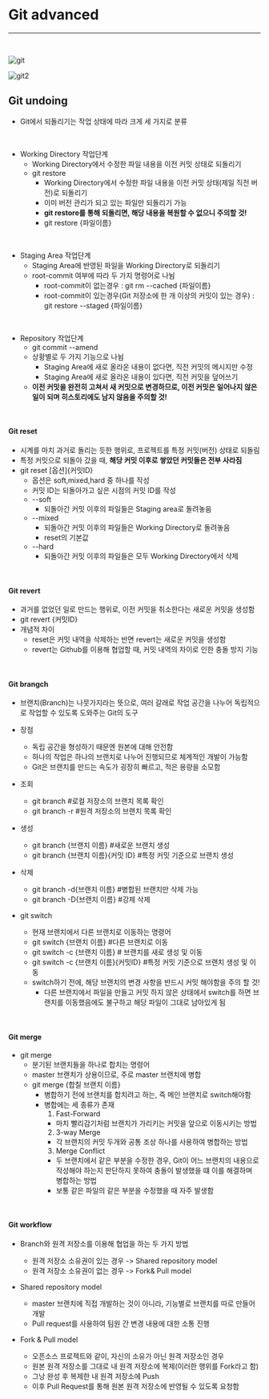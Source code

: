 # Git advanced

<hr>
<br>

![git](https://miro.medium.com/max/686/1*diRLm1S5hkVoh5qeArND0Q.png)

![git2](https://i.stack.imgur.com/MgaV9.png)
## Git undoing

- Git에서 되돌리기는 작업 상태에 따라 크게 세 가지로 분류

<br>

- Working Directory 작업단계
  - Working Directory에서 수정한 파일 내용을 이전 커밋 상태로 되돌리기
  - git restore
    - Working Directory에서 수정한 파일 내용을 이전 커밋 상태(제일 직전 버전)로 되돌리기
    - 이미 버전 관리가 되고 있는 파일만 되돌리기 가능
    - **git restore를 통해 되돌리면, 해당 내용을 복원할 수 없으니 주의할 것!**
    - git restore {파일이름}

<br>

- Staging Area 작업단계 
  - Staging Area에 반영된 파일을 Working Directory로 되돌리기 
  - root-commit 여부에 따라 두 가지 명령어로 나뉨
    - root-commit이 없는경우 : git rm --cached {파일이름}
    - root-commit이 있는경우(Git 저장소에 한 개 이상의 커밋이 있는 경우) : git restore --staged {파일이름}

<br>

- Repository 작업단계
  - git commit --amend
  - 상황별로 두 가지 기능으로 나뉨
    - Staging Area에 새로 올라온 내용이 없다면, 직전 커밋의 메시지만 수정
    - Staging Area에 새로 올라온 내용이 있다면, 직전 커밋을 덮어쓰기
  - **이전 커밋을 완전히 고쳐서 새 커밋으로 변경하므로, 이전 커밋은 일어나지 않은 일이 되며 히스토리에도 남지 않음을 주의할 것!**

<br>

#### Git reset

- 시계를 마치 과거로 돌리는 듯한 행위로, 프로젝트를 특정 커밋(버전) 상태로 되돌림
- 특정 커밋으로 되돌아 갔을 때, **해당 커밋 이후로 쌓았던 커밋들은 전부 사라짐**
- git reset [옵션]{커밋ID}
  - 옵션은 soft,mixed,hard 중 하나를 작성
  - 커밋 ID는 되돌아가고 싶은 시점의 커밋 ID를 작성
  - --soft
    - 되돌아간 커밋 이후의 파일들은 Staging area로 돌려놓음
  - --mixed
    - 되돌아간 커밋 이후의 파일들은 Working Directory로 돌려놓음
    - reset의 기본값
  - --hard
    - 되돌아간 커밋 이후의 파일들은 모두 Working Directory에서 삭제

<br>

#### Git revert

- 과거를 없었던 일로 만드는 행위로, 이전 커밋을 취소한다는 새로운 커밋을 생성함
- git revert {커밋ID}
- 개념적 차이
  - reset은 커밋 내역을 삭제하는 반면 revert는 새로운 커밋을 생성함
  - revert는 Github를 이용해 협업할 때, 커밋 내역의 차이로 인한 충돌 방지 기능

<br>

#### Git brangch

- 브랜치(Branch)는 나뭇가지라는 뜻으로, 여러 갈래로 작업 공간을 나누어 독립적으로 작업할 수 있도록 도와주는 Git의 도구
- 장점
  - 독립 공간을 형성하기 때문엔 원본에 대해 안전함
  - 하나의 작업은 하나의 브랜치로 나누어 진행되므로 체계적인 개발이 가능함
  - Git은 브랜치를 만드는 속도가 굉장히 빠르고, 적은 용량을 소모함

- 조회
  - git branch #로컬 저장소의 브랜치 목록 확인
  - git branch -r #원격 저장소의 브랜치 목록 확인
- 생성
  - git branch {브랜치 이름} #새로운 브랜치 생성
  - git branch {브랜치 이름}{커밋 ID} #특정 커밋 기준으로 브랜치 생성
- 삭제
  - git branch -d{브랜치 이름} #병합된 브랜치만 삭제 가능
  - git branch -D{브랜치 이름} #강제 삭제
- git switch
  - 현재 브랜치에서 다른 브랜치로 이동하는 명령어
  - git switch {브랜치 이름} #다른 브랜치로 이동
  - git switch -c {브랜치 이름} # 브랜치를 새로 생성 및 이동
  - git switch -c {브랜치 이름}{커밋ID} #특정 커밋 기준으로 브랜치 생성 및 이동
  - switch하기 전에, 해당 브랜치의 변경 사항을 반드시 커밋 해야함을 주의 할 것!
    - 다른 브랜치에서 파일을 만들고 커밋 하지 않은 상태에서 switch를 하면 브랜치를 이동했음에도 불구하고 해당 파일이 그대로 남아있게 됨


<br>

#### Git merge

- git merge
  - 분기된 브랜치들을 하나로 합치는 명령어
  - master 브랜치가 상용이므로, 주로 master 브랜치에 병합
  - git merge {합칠 브랜치 이름}
    - 병합하기 전에 브랜치를 합치려고 하는, 즉 메인 브랜치로 switch해야함
    - 병합에는 세 종류가 존재
      1. Fast-Forward
        - 마치 빨리감기처럼 브랜치가 가리키는 커밋을 앞으로 이동시키는 방법
      2. 3-way Merge
        - 각 브랜치의 커밋 두개와 공통 조상 하나를 사용하여 병합하는 방법  
      3. Merge Conflict
        - 두 브랜치에서 같은 부분을 수정한 경우, Git이 어느 브랜치의 내용으로 작성해야 하는지 판단하지 못하여 충돌이 발생했을 떄 이를 해결하며 병합하는 방법
        - 보통 같은 파일의 같은 부분을 수정했을 때 자주 발생함

<br>

#### Git workflow

- Branch와 원격 저장소를 이용해 협업을 하는 두 가지 방법
  - 원격 저장소 소유권이 있는 경우 -> Shared repository model
  - 원격 저장소 소유권이 없는 경우 -> Fork& Pull model

- Shared repository model
  - master 브랜치에 직접 개발하는 것이 아니라, 기능별로 브랜치를 따로 만들어 개발
  - Pull request를 사용하여 팀원 간 변경 내용에 대한 소통 진행

- Fork & Pull model
  - 오픈소스 프로젝트와 같이, 자신의 소유가 아닌 원격 저장소인 경우
  - 원본 원격 저장소를 그대로 내 원격 저장소에 복제(이러한 행위를 Fork라고 함)
  - 그낭 완성 후 복제한 내 원격 저장소에 Push
  - 이후 Pull Request를 통해 원본 원격 저장소에 반영될 수 있도록 요청함